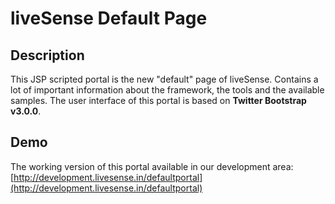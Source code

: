 # liveSense Default Page

## Description

This JSP scripted portal is the new "default" page of liveSense. Contains a lot of important information about the framework, the tools and the available samples. The user interface of this portal is based on **Twitter Bootstrap v3.0.0**.

## Demo
The working version of this portal available in our development area: [http://development.livesense.in/defaultportal](http://development.livesense.in/defaultportal)

